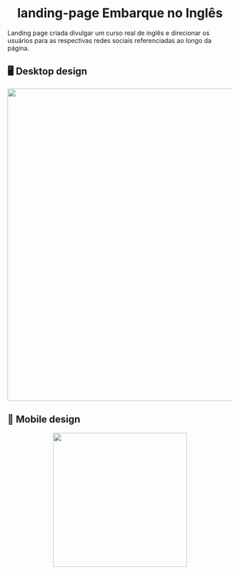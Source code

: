 <h1 align="center">landing-page Embarque no Inglês</h1>

Landing page criada divulgar um curso real de inglês e direcionar os usuários para as respectivas redes sociais referenciadas ao longo da página.

## :desktop_computer: Desktop design
<div align="center">
<img src="https://user-images.githubusercontent.com/80974593/191631100-a3ce8ae9-30c3-436d-8447-1ee881fc32c2.png" width="700">
</div>

## :iphone: Mobile design
<div align="center">
<img src="https://user-images.githubusercontent.com/80974593/191631591-f23c527f-02bb-4abe-a2cc-6c00e9b20dfa.png" width="300">
<div align="center">


